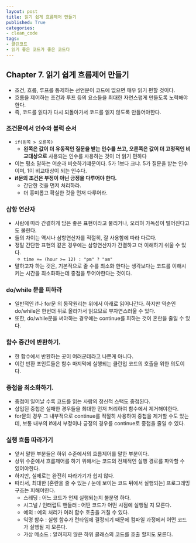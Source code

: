 ```yaml
---
layout: post
title: 읽기 쉽게 흐름제어 만들기
published: True
categories: 
- clean_code
tags:
- 클린코드
- 읽기 좋은 코드가 좋은 코드다
---
```




## Chapter 7. 읽기 쉽게 흐름제어 만들기

* 조건, 흐름, 루프를 통제하는 선언문이 코드에 없으면 매우 읽기 편할 것이다.
* 흐름을 제어하는 조건과 루프 등의 요소들을 최대한 자연스럽게 만들도록 노력해야한다.
* 즉, 코드를 읽다가 다시 되돌아가서 코드를 읽지 않도록 만들어야한다.



### 조건문에서 인수와 블럭 순서

* `if(왼쪽 > 오른쪽)` 
  * **왼쪽은 값이 더 유동적인 질문을 받는 인수를 쓰고, 오른쪽은 값이 더 고정적인 비교대상으로** 사용되는 인수를 사용하는 것이 더 읽기 편하다
* 이는 평소 말하는 어순과 비슷하기떄문이다. 5가 1보다 크냐. 5가 질문을 받는 인수이며, 1이 비교대상이 되는 인수다.
* **if문의 조건은 부정이 아닌 긍정을 다루어야 한다.**  
  * 간단한 것을 먼저 처리하라.
  * 더 흥미롭고 확실한 것을 먼저 다루어라.



### 삼항 연산자

* 사람에 따라 간결하게 담은 좋은 표현이라고 불리거나, 오리혀 가독성이 떨어진다고도 불린다.
* 둘의 차이는 역시나 삼항연산자를 적절히, 잘 사용함에 따라 다르다.
* 정말 간단한 표현의 같은 경우에는 삼항연산자가 간결하고 더 이해하기 쉬울 수 있다. 
  * `time += (hour >= 12) : "pm" ? "am"`  
* 말하고자 하는 것은, 기본적으로 줄 수를 최소화 한다는 생각보다는 코드를 이해시키는 시간을 최소화하는데 중점을 두어야한다는 것이다.



### do/while 문을 피하라

* 일반적인 if나 for문 의 동작원리는 위에서 아래로 읽어나간다. 하지만 역순인 do/while은 한번더 위로 올라가서 읽으므로 부자연스러울 수 있다.
* 또한, do/while문을 써야하는 경우에는 continue를 피하는 것이 혼란을 줄일 수 있다.



### 함수 중간에 반환하기.

* 한 함수에서 반환하는 곳이 여러군데라고 나쁜게 아니다.
* 이런 반환 포인트들은 함수 마지막에 실행되는 클린업 코드의 호출을 위한 의도이다.



### 중첩을  최소화하기.

* 중첩이 일어날 수록 코드를 읽는 사람의 정신적 스택도 중첩된다.
* 삽입된 중첩은 실패한 경우들을 최대한 먼저 처리하여 함수에서 제거해야한다.
* for문의 경우 그 내부적으로 continue를 적절히 사용하여 중첩을 제거할 수도 있는데, 보통 내부의 if에서 부정이나 긍정의 경우를 continue로 중첩을 줄일 수 있다.  




### 실행 흐름 따라가기

* 앞서 말한 부분들은 하위 수준에서의 흐름제어를 말한 부분이다.
* 상위 수준에서 흐름제어를 하기 위해서는 코드의 전체적인 실행 경로를 파악할 수 있어야한다.
* 하지만, 실제로는 완전히 따라가기가 쉽지 않다.
* 따라서, 최대한 [혼란을 줄 수 있는 / 눈에 보이는 코드 뒤에서 실행되는] 프로그래밍 구조는 피해야한다.
  * 스레딩 : 어느 코드가 언제 실행되는지 불분명 하다.
  * 시그널 / 인터럽트 핸들러 : 어떤 코드가 어떤 시점에 실행될 지 모른다.
  * 예외 : 예외 처리가 여러 함수 호출을 거칠 수 있다.
  * 익명 함수 : 실행 함수가 런타임에 결정되기 때문에 컴파일 과정에서 어떤 코드가 실행될 지 모른다.
  * 가상 메소드 : 알려지지 않은 하위 클래스의 코드를 호출 할지도 모른다.



